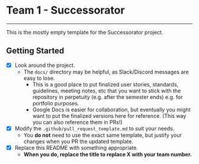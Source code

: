 # Team 1 - Successorator 

---

This is the mostly empty template for the Successorator project.

## Getting Started

 - [x] Look around the project.
   - The `docs/` directory may be helpful, as Slack/Discord messages are easy to lose.
     - This is a good place to put finalized user stories, standards, guidelines, meeting notes, etc
       that you want to stick with the repository in perpetuity (e.g. after the semester ends) e.g.
       for portfolio purposes.
     - Google Docs is easier for collaboration, but eventually you might want to put the
       finalized versions here for reference. (This way you can also reference them in PRs!)
 - [x] Modify the `.github/pull_request_template.md` to suit your needs.
   - You **do not** need to use the exact same template, but justify your changes when you 
     PR the updated template.
 - [x] Replace this README with something appropriate.
   - **When you do, replace the title to replace X with your team number.**
